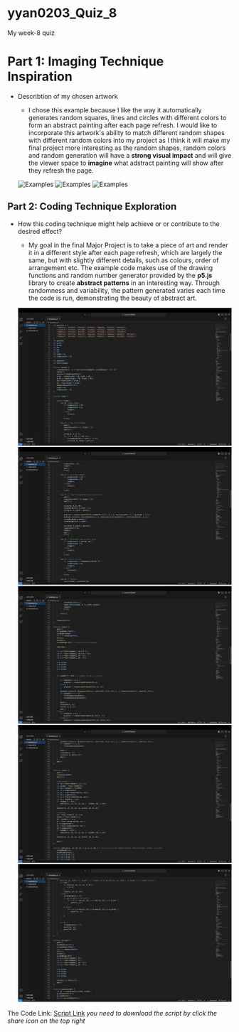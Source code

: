 # yyan0203_Quiz_8
My week-8 quiz



# Part 1: Imaging Technique Inspiration
- Describtion of my chosen artwork
    - I chose this example because I like the way it automatically generates random squares, lines and circles with different colors to form an abstract painting after each page refresh. I would like to incorporate this artwork's ability to match different random shapes with different random colors into my project as I think it will make my final project more interesting as the random shapes, random colors and random generation will have a **strong visual impact** and will give the viewer space to **imagine** what adstract painting will show after they refresh the page.

    ![Examples](assets/Example%201.jpg) 
    ![Examples](assets/Example%202.jpg)
    ![Examples](assets/Example%203.jpg)



## Part 2: Coding Technique Exploration
- How this coding technique might help achieve or or contribute to the desired effect?
    - My goal in the final Major Project is to take a piece of art and render it in a different style after each page refresh, which are largely the same, but with slightly different details, such as colours, order of arrangement etc. The example code makes use of the drawing functions and random number generator provided by the **p5.js** library to create **abstract patterns** in an interesting way. Through randomness and variability, the pattern generated varies each time the code is run, demonstrating the beauty of abstract art.
  
    ![Code](assets/Code%20Screenshot%201.jpg)
    ![Code](assets/Code%20Screenshot%202.jpg)
    ![Code](assets/Code%20Screenshot%203.jpg)
    ![Code](assets/Code%20Screenshot%204.jpg)
    ![Code](assets/Code%20Screenshot%205.jpg)

The Code Link: [Script Link](https://openprocessing.org/sketch/2165806)
*you need to download the script by click the share icon on the top right*